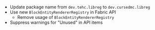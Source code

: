  - Update package name from `dev.tehc.libreg` to `dev.cursedmc.libreg`
 - Use new `BlockEntityRendererRegistry` in Fabric API
   - Remove usage of `BlockEntityRendererRegistry`
 - Suppress warnings for "Unused" in API items
